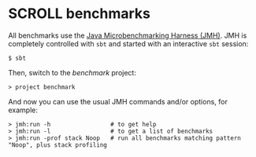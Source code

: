 # SCROLL benchmarks

All benchmarks use the [Java Microbenchmarking Harness (JMH)][jmh]. JMH is completely controlled
with `sbt` and started with an interactive `sbt` session:

    $ sbt

Then, switch to the *benchmark* project:

    > project benchmark

And now you can use the usual JMH commands and/or options, for example:

    > jmh:run -h                 # to get help
    > jmh:run -l                 # to get a list of benchmarks
    > jmh:run -prof stack Noop   # run all benchmarks matching pattern "Noop", plus stack profiling

[jmh]: http://openjdk.java.net/projects/code-tools/jmh/
